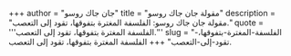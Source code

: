 +++
author = "جان جاك روسو"
title = "مقولة جان جاك روسو"
description = "مقولة جان جاك روسو: الفلسفة المغترة بتفوقها، تقود إلى التعصب."
quote = '''الفلسفة المغترة بتفوقها، تقود إلى التعصب.'''
slug = "الفلسفة-المغترة-بتفوقها،-تقود-إلى-التعصب"
+++
الفلسفة المغترة بتفوقها، تقود إلى التعصب.
